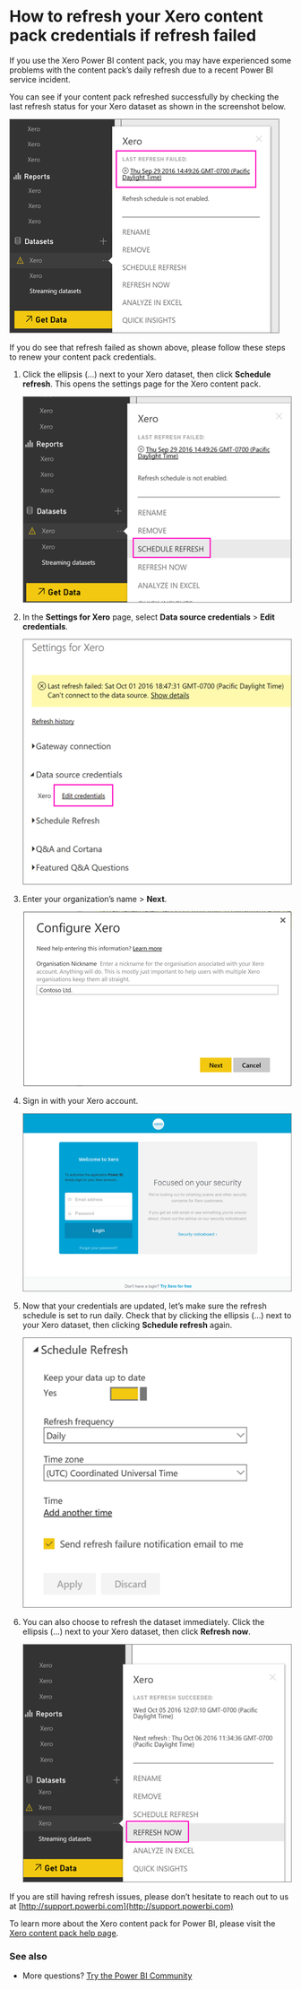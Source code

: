 <properties 
   pageTitle="How to refresh your Xero content pack credentials"
   description="If you use the Xero Power BI content pack, you may have experienced a problem with the content pack’s daily refresh due to a recent Power BI service incident."
   services="powerbi" 
   documentationCenter="" 
   authors="yshoukry" 
   manager="erikre" 
   backup="maggiesMSFT"
   editor=""
   tags=""
   qualityFocus="no"
   qualityDate=""/>
 
<tags
   ms.service="powerbi"
   ms.devlang="NA"
   ms.topic="article"
   ms.tgt_pltfrm="NA"
   ms.workload="powerbi"
   ms.date="10/07/2016"
   ms.author="maggies"/>

# How to refresh your Xero content pack credentials if refresh failed

If you use the Xero Power BI content pack, you may have experienced some problems with the content pack’s daily refresh due to a recent Power BI service incident.

You can see if your content pack refreshed successfully by checking the last refresh status for your Xero dataset as shown in the screenshot below.

![](media/powerbi-service-refresh-xero-content-pack-credentials/powerbi-xero-refresh-failed.png)

If you do see that refresh failed as shown above, please follow these steps to renew your content pack credentials.

1. Click the ellipsis (...) next to your Xero dataset, then click **Schedule refresh**. This opens the settings page for the Xero content pack.

    ![](media/powerbi-service-refresh-xero-content-pack-credentials/powerbi-xero-schedule-refresh.png)
 
2. In the **Settings for Xero** page, select **Data source credentials** > **Edit credentials**.

    ![](media/powerbi-service-refresh-xero-content-pack-credentials/powerbi-xero-settings-page.png)

3. Enter your organization’s name > **Next**.

    ![](media/powerbi-service-refresh-xero-content-pack-credentials/powerbi-xero-configure.png)

4. Sign in with your Xero account.

    ![](media/powerbi-service-refresh-xero-content-pack-credentials/powerbi-xero-welcome.png)

4. Now that your credentials are updated, let’s make sure the refresh schedule is set to run daily. Check that by clicking the ellipsis (...) next to your Xero dataset, then clicking **Schedule refresh** again.

    ![](media/powerbi-service-refresh-xero-content-pack-credentials/powerbi-xero-refresh-schedule.png)

5. You can also choose to refresh the dataset immediately. Click the ellipsis (...) next to your Xero dataset, then click **Refresh now**.

    ![](media/powerbi-service-refresh-xero-content-pack-credentials/powerbi-xero-refresh-now.png)

If you are still having refresh issues, please don’t hesitate to reach out to us at [http://support.powerbi.com](http://support.powerbi.com) 

To learn more about the Xero content pack for Power BI, please visit the [Xero content pack help page](powerbi-content-pack-xero.md).


### See also  

-  More questions? [Try the Power BI Community](http://community.powerbi.com/)
